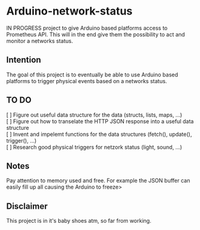 # Arduino-network-status
IN PROGRESS project to give Arduino based platforms access to Prometheus API. This will in
 the end give them the possibility to act and monitor a networks status.

## Intention
The goal of this project is to eventually be able to use Arduino based platforms to trigger
physical events based on a networks status.

## TO DO
[ ] Figure out useful data structure for the data (structs, lists, maps, ...)  
[ ] Figure out how to transelate the HTTP JSON response into a useful data structure  
[ ] Invent and impelemt functions for the data structures (fetch(), update(), trigger(), ...)  
[ ] Research good physical triggers for netzork status (light, sound, ...)

## Notes
Pay attention to memory used and free. For example the JSON buffer can easily fill up all
causing the Arduino to freeze>

## Disclaimer
This project is in it's baby shoes atm, so far from working.